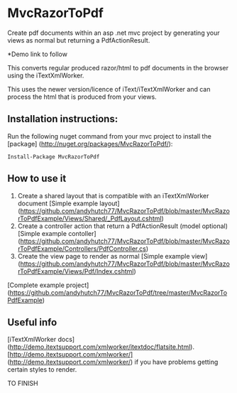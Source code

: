 # MvcRazorToPdf
Create pdf documents within an asp .net mvc project by generating your views as normal but returning a PdfActionResult.

*Demo link to follow

This converts regular produced razor/html to pdf documents in the browser using the iTextXmlWorker.

This uses the newer version/licence of iText/iTextXmlWorker and can process the html that is produced from your views.

## Installation instructions:

Run the following nuget command from your mvc project to install the [package] (http://nuget.org/packages/MvcRazorToPdf/):

`Install-Package MvcRazorToPdf`

## How to use it
1. Create a shared layout that is compatible with an iTextXmlWorker document [Simple example layout] (https://github.com/andyhutch77/MvcRazorToPdf/blob/master/MvcRazorToPdfExample/Views/Shared/_PdfLayout.cshtml)
2. Create a controller action that return a PdfActionResult (model optional) [Simple example contoller] (https://github.com/andyhutch77/MvcRazorToPdf/blob/master/MvcRazorToPdfExample/Controllers/PdfController.cs)
3. Create the view page to render as normal [Simple example view] (https://github.com/andyhutch77/MvcRazorToPdf/blob/master/MvcRazorToPdfExample/Views/Pdf/Index.cshtml)

[Complete example project] (https://github.com/andyhutch77/MvcRazorToPdf/tree/master/MvcRazorToPdfExample)

## Useful info

[iTextXmlWorker docs] (http://demo.itextsupport.com/xmlworker/itextdoc/flatsite.html).
[http://demo.itextsupport.com/xmlworker/] (http://demo.itextsupport.com/xmlworker/) if you have problems getting certain styles to render.

TO FINISH

